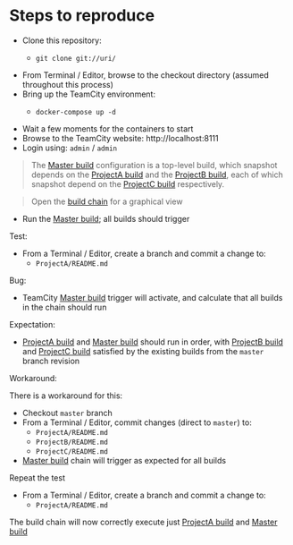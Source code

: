 # Steps to reproduce

- Clone this repository:
    -     git clone git://uri/
- From Terminal / Editor, browse to the checkout directory (assumed throughout this process)
- Bring up the TeamCity environment:
    -     docker-compose up -d
- Wait a few moments for the containers to start
- Browse to the TeamCity website: http://localhost:8111
- Login using: `admin` / `admin`

> The [Master build](http://localhost:8111/viewType.html?buildTypeId=VcsRevisionBug_Master) configuration is a top-level build, which snapshot depends on the [ProjectA build](http://localhost:8111/viewType.html?buildTypeId=VcsRevisionBug_ProjectA) and the [ProjectB build](http://localhost:8111/viewType.html?buildTypeId=VcsRevisionBug_ProjectB), each of which snapshot depend on the [ProjectC build](http://localhost:8111/viewType.html?buildTypeId=VcsRevisionBug_ProjectC) respectively. 

> Open the [build chain](http://localhost:8111/viewChain.html?chainId=bt5&selectedBuildTypeId=bt5&contextProjectId=VcsRevisionBug) for a graphical view

- Run the [Master build](http://localhost:8111/viewType.html?buildTypeId=VcsRevisionBug_Master); all builds should trigger

Test:

- From a Terminal / Editor, create a branch and commit a change to:
    - `ProjectA/README.md`

Bug:

- TeamCity [Master build](http://localhost:8111/viewType.html?buildTypeId=VcsRevisionBug_Master) trigger will activate, and calculate that all builds in the chain should run

Expectation:

- [ProjectA build](http://localhost:8111/viewType.html?buildTypeId=VcsRevisionBug_ProjectA) and [Master build](http://localhost:8111/viewType.html?buildTypeId=VcsRevisionBug_Master) should run in order, with [ProjectB build](http://localhost:8111/viewType.html?buildTypeId=VcsRevisionBug_ProjectB) and [ProjectC build](http://localhost:8111/viewType.html?buildTypeId=VcsRevisionBug_ProjectC) satisfied by the existing builds from the `master` branch revision  

Workaround:

There is a workaround for this:

- Checkout `master` branch
- From a Terminal / Editor, commit changes (direct to `master`) to:
    - `ProjectA/README.md`
    - `ProjectB/README.md`
    - `ProjectC/README.md`
- [Master build](http://localhost:8111/viewType.html?buildTypeId=VcsRevisionBug_Master) chain will trigger as expected for all builds

Repeat the test

- From a Terminal / Editor, create a branch and commit a change to:
    - `ProjectA/README.md`

The build chain will now correctly execute just [ProjectA build](http://localhost:8111/viewType.html?buildTypeId=VcsRevisionBug_ProjectA) and [Master build](http://localhost:8111/viewType.html?buildTypeId=VcsRevisionBug_Master)